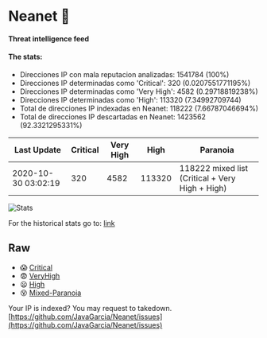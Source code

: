 # Neanet :hocho:
#### Threat intelligence feed
#### The stats:

- Direcciones IP con mala reputacion analizadas: 1541784 (100%)
- Direcciones IP determinadas como 'Critical':  320 (0.0207551771195%)
- Direcciones IP determinadas como 'Very High':  4582 (0.29718819238%)
- Direcciones IP determinadas como 'High':  113320 (7.34992709744)
- Total de direcciones IP indexadas en Neanet:  118222 (7.66787046694%)
- Total de direcciones IP descartadas en Neanet:  1423562 (92.3321295331%)

| Last Update | Critical | Very High | High | Paranoia |
| --- | --- | --- | --- | --- |
| 2020-10-30 03:02:19 | 320 | 4582 | 113320 | 118222 mixed list (Critical + Very High + High)|

![Stats](https://docs.google.com/spreadsheets/d/e/2PACX-1vSnaNMIXVabIpDJjufMlzH7poXnshF3mgd8Is1g9ytUEzVsP5my4Trn8f-xkoLLQ38xpL3HtmUexLo6/pubchart?oid=501124687&format=image)

For the historical stats go to: [link](/stats.csv)
## Raw
- :scream: [Critical](https://raw.githubusercontent.com/JavaGarcia/Neanet/master/blacklists/neanet_critical.txt)
- :fearful: [VeryHigh](https://raw.githubusercontent.com/JavaGarcia/Neanet/master/blacklists/neanet_veryHigh.txtt)
- :frowning: [High](https://raw.githubusercontent.com/JavaGarcia/Neanet/master/blacklists/neanet_high.txt)
- :dizzy_face: [Mixed-Paranoia](https://raw.githubusercontent.com/JavaGarcia/Neanet/master/blacklists/neanet_all.txt)


Your IP is indexed? You may request to takedown. [https://github.com/JavaGarcia/Neanet/issues](https://github.com/JavaGarcia/Neanet/issues)







































































































































































































































































































































































































































































































































































































































































































































































































































































































































































































































































































































































































































































































































































































































































































































































































































































































































































































































